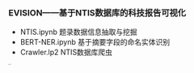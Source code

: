 ### EVISION——基于NTIS数据库的科技报告可视化



* NTIS.ipynb				题录数据信息抽取与挖掘
* BERT-NER.ipynb      基于摘要字段的命名实体识别
* Crawler.lp2               NTIS数据库爬虫

<img src="D:\黄哲远\Typora\图片\evision.png" alt="evision" style="zoom:10%;" />
